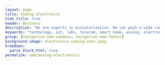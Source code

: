 ```yaml
---
layout: page
title: Analog electronics
hide_title: true
header: Business
description: "We are experts in miniaturization. We can pack a wide range of functions into a tiny form factory."
keywords: "technology, iot, labs, telecom, smart home, analog, electronics"
group: [navigation-oem-submenu, navigation-oem-footer]
background-image: electronics-coming-soon.jpeg
kramdown:
  parse_block_html: true
permalink: oem/analog-electronics/
---
```

